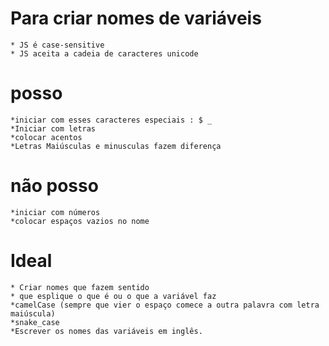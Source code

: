 # Para criar nomes de variáveis
    * JS é case-sensitive
    * JS aceita a cadeia de caracteres unicode

# posso
    *iniciar com esses caracteres especiais : $ _
    *Iniciar com letras
    *colocar acentos
    *Letras Maiúsculas e minusculas fazem diferença

# não posso
    *iniciar com números
    *colocar espaços vazios no nome

# Ideal
    * Criar nomes que fazem sentido
    * que esplique o que é ou o que a variável faz
    *camelCase (sempre que vier o espaço comece a outra palavra com letra maiúscula)
    *snake_case 
    *Escrever os nomes das variáveis em inglês.
 